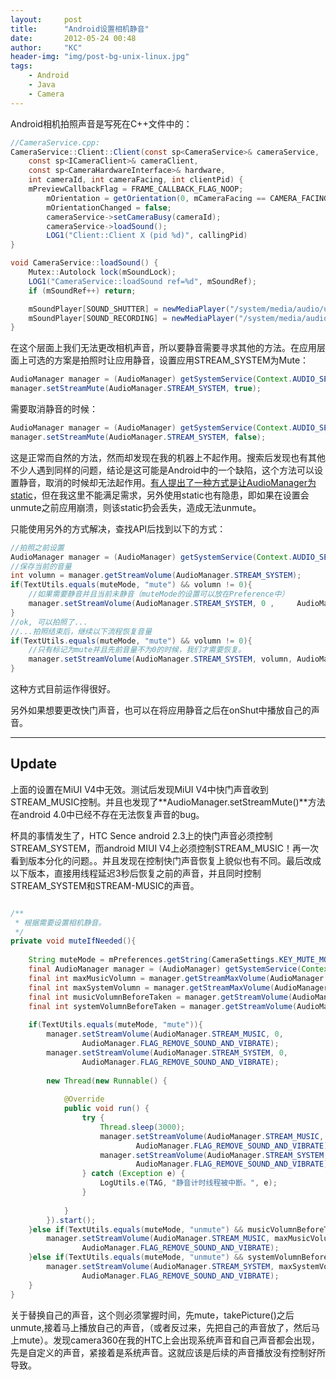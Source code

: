 ```yaml
---
layout:     post
title:      "Android设置相机静音"
date:       2012-05-24 00:48
author:     "KC"
header-img: "img/post-bg-unix-linux.jpg"
tags:
    - Android
    - Java
    - Camera
---
```


Android相机拍照声音是写死在C++文件中的：

```java
//CameraService.cpp:
CameraService::Client::Client(const sp<CameraService>& cameraService,
    const sp<ICameraClient>& cameraClient,
    const sp<CameraHardwareInterface>& hardware,
    int cameraId, int cameraFacing, int clientPid) {
    mPreviewCallbackFlag = FRAME_CALLBACK_FLAG_NOOP;
        mOrientation = getOrientation(0, mCameraFacing == CAMERA_FACING_FRONT);
        mOrientationChanged = false;
        cameraService->setCameraBusy(cameraId);
        cameraService->loadSound();
        LOG1("Client::Client X (pid %d)", callingPid)
}

void CameraService::loadSound() {
    Mutex::Autolock lock(mSoundLock);
    LOG1("CameraService::loadSound ref=%d", mSoundRef);
    if (mSoundRef++) return;

    mSoundPlayer[SOUND_SHUTTER] = newMediaPlayer("/system/media/audio/ui/camera_click.ogg");
    mSoundPlayer[SOUND_RECORDING] = newMediaPlayer("/system/media/audio/ui/VideoRecord.ogg");
}
```

在这个层面上我们无法更改相机声音，所以要静音需要寻求其他的方法。在应用层面上可选的方案是拍照时让应用静音，设置应用STREAM_SYSTEM为Mute：

```java
AudioManager manager = (AudioManager) getSystemService(Context.AUDIO_SERVICE);
manager.setStreamMute(AudioManager.STREAM_SYSTEM, true);
```

需要取消静音的时候：

```java
AudioManager manager = (AudioManager) getSystemService(Context.AUDIO_SERVICE);
manager.setStreamMute(AudioManager.STREAM_SYSTEM, false);
```

这是正常而自然的方法，然而却发现在我的机器上不起作用。搜索后发现也有其他不少人遇到同样的问题，结论是这可能是Android中的一个缺陷，这个方法可以设置静音，取消的时候却无法起作用。[有人提出了一种方式是让AudioManager为static](http://stackoverflow.com/a/7929139/1413216)，但在我这里不能满足需求，另外使用static也有隐患，即如果在设置会unmute之前应用崩溃，则该static扔会丢失，造成无法unmute。

只能使用另外的方式解决，查找API后找到以下的方式：

```java
//拍照之前设置
AudioManager manager = (AudioManager) getSystemService(Context.AUDIO_SERVICE);
//保存当前的音量
int volumn = manager.getStreamVolume(AudioManager.STREAM_SYSTEM);
if(TextUtils.equals(muteMode, "mute") && volumn != 0){
    //如果需要静音并且当前未静音（muteMode的设置可以放在Preference中）
    manager.setStreamVolume(AudioManager.STREAM_SYSTEM, 0 ,     AudioManager.FLAG_REMOVE_SOUND_AND_VIBRATE);
}
//ok, 可以拍照了...
//...拍照结束后，继续以下流程恢复音量
if(TextUtils.equals(muteMode, "mute") && volumn != 0){
    //只有标记为mute并且先前音量不为0的时候，我们才需要恢复。
    manager.setStreamVolume(AudioManager.STREAM_SYSTEM, volumn, AudioManager.FLAG_ALLOW_RINGER_MODES);
}
```    

这种方式目前运作得很好。

另外如果想要更改快门声音，也可以在将应用静音之后在onShut中播放自己的声音。


---

## Update

上面的设置在MiUI V4中无效。测试后发现MiUI V4中快门声音收到STREAM_MUSIC控制。并且也发现了**AudioManager.setStreamMute()**方法在android 4.0中已经不存在无法恢复声音的bug。

杯具的事情发生了，HTC Sence android 2.3上的快门声音必须控制STREAM_SYSTEM，而android MIUI V4上必须控制STREAM_MUSIC！再一次看到版本分化的问题。。并且发现在控制快门声音恢复上貌似也有不同。最后改成以下版本，直接用线程延迟3秒后恢复之前的声音，并且同时控制STREAM_SYSTEM和STREAM-MUSIC的声音。

```java

/**
 * 根据需要设置相机静音。
 */
private void muteIfNeeded(){
    
    String muteMode = mPreferences.getString(CameraSettings.KEY_MUTE_MODE, "unmute");
    final AudioManager manager = (AudioManager) getSystemService(Context.AUDIO_SERVICE);
    final int maxMusicVolumn = manager.getStreamMaxVolume(AudioManager.STREAM_MUSIC);
    final int maxSystemVolumn = manager.getStreamMaxVolume(AudioManager.STREAM_SYSTEM);
    final int musicVolumnBeforeTaken = manager.getStreamVolume(AudioManager.STREAM_MUSIC);
    final int systemVolumnBeforeTaken = manager.getStreamVolume(AudioManager.STREAM_SYSTEM);
    
    if(TextUtils.equals(muteMode, "mute")){
        manager.setStreamVolume(AudioManager.STREAM_MUSIC, 0,
                AudioManager.FLAG_REMOVE_SOUND_AND_VIBRATE);
        manager.setStreamVolume(AudioManager.STREAM_SYSTEM, 0,
                AudioManager.FLAG_REMOVE_SOUND_AND_VIBRATE);
        
        new Thread(new Runnable() {
            
            @Override
            public void run() {
                try {
                    Thread.sleep(3000);
                    manager.setStreamVolume(AudioManager.STREAM_MUSIC, musicVolumnBeforeTaken,
                            AudioManager.FLAG_REMOVE_SOUND_AND_VIBRATE);
                    manager.setStreamVolume(AudioManager.STREAM_SYSTEM, systemVolumnBeforeTaken,
                            AudioManager.FLAG_REMOVE_SOUND_AND_VIBRATE);
                } catch (Exception e) {
                    LogUtils.e(TAG, "静音计时线程被中断。", e);
                }
                
            }
        }).start();
    }else if(TextUtils.equals(muteMode, "unmute") && musicVolumnBeforeTaken == 0){
        manager.setStreamVolume(AudioManager.STREAM_MUSIC, maxMusicVolumn,
                AudioManager.FLAG_REMOVE_SOUND_AND_VIBRATE);
    }else if(TextUtils.equals(muteMode, "unmute") && systemVolumnBeforeTaken == 0){
        manager.setStreamVolume(AudioManager.STREAM_SYSTEM, maxSystemVolumn,
                AudioManager.FLAG_REMOVE_SOUND_AND_VIBRATE);
    }
}
```

关于替换自己的声音，这个则必须掌握时间，先mute，takePicture()之后unmute,接着马上播放自己的声音，（或者反过来，先把自己的声音放了，然后马上mute）。发现camera360在我的HTC上会出现系统声音和自己声音都会出现，先是自定义的声音，紧接着是系统声音。这就应该是后续的声音播放没有控制好所导致。
